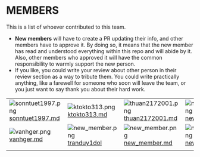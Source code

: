 # MEMBERS

This is a list of whoever contributed to this team.

- **New members** will
  have to create a PR updating their info, and other members have to
  approve it. By doing so, it means that the new member has read and
  understood everything within this repo and will abide by it. Also, other
  members who approved it will have the common responsibility to warmly
  support the new person.
- If you like, you could write your review about other person in their review section as a way to tribute them. You
  could write practically anything, like a farewell for someone who soon will leave the team, or you just want to say
  thank you about their hard work.

|                                                                                                          |                                                                                                      |                                                                                                          |                                                                         |
|:-------------------------------------------------------------------------------------------------------- |:---------------------------------------------------------------------------------------------------- |:-------------------------------------------------------------------------------------------------------- |:----------------------------------------------------------------------- |
| ![sonntuet1997.png](https://avatars.githubusercontent.com/u/33181397) [sonntuet1997.md](sonntuet1997.md) | ![ktokto313.png](https://avatars.githubusercontent.com/u/57142191) [ktokto313.md](ktokto313.md)      | ![thuan2172001.png](https://avatars.githubusercontent.com/u/62707901) [thuan2172001.md](thuan2172001.md) | ![new_member.png](images/new_member.png) [new_member.md](new_member.md) |
| ![vanhger.png](https://avatars.githubusercontent.com/u/71112028) [vanhger.md](vanhger.md)                | ![new_member.png](https://avatars.githubusercontent.com/u/124806253) [tranduy1dol](tranduy1dol.md) | ![new_member.png](images/new_member.png) [new_member.md](new_member.md)                                  | ![new_member.png](images/new_member.png) [new_member.md](new_member.md) |
|                                                                                                          |                                                                                                      |                                                                                                          |                                                                         |
